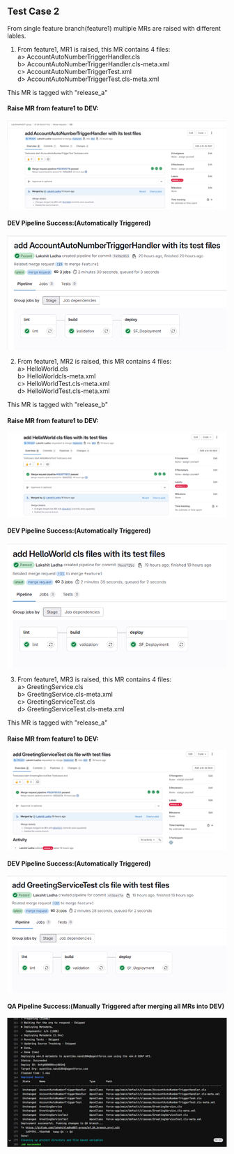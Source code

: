 ## Test Case 2

From single feature branch(feature1) multiple MRs are raised with different lables.

1. From feature1, MR1 is raised, this MR contains 4 files:<br>
   a> AccountAutoNumberTriggerHandler.cls<br>
   b> AccountAutoNumberTriggerHandler.cls-meta.xml<br>
   c> AccountAutoNumberTriggerTest.xml<br>
   d> AccountAutoNumberTriggerTest.cls-meta.xml<br>

This MR is tagged with "release_a"

#### Raise MR from feature1 to DEV:<br>
![alt text](Screenshots/1.png) 

#### DEV Pipeline Success:(Automatically Triggered)
![alt text](Screenshots/2.png)


2. From feature1, MR2 is raised, this MR contains 4 files:<br>
   a> HelloWorld.cls<br>
   b> HelloWorldcls-meta.xml<br>
   c> HelloWorldTest.cls-meta.xml<br>
   d> HelloWorldTest.cls-meta.xml<br>

This MR is tagged with "release_b"

#### Raise MR from feature1 to DEV:<br>
![alt text](Screenshots/3.png) 

#### DEV Pipeline Success:(Automatically Triggered)
![alt text](Screenshots/4.png)


3. From feature1, MR3 is raised, this MR contains 4 files:<br>
   a> GreetingService.cls<br>
   b> GreetingService.cls-meta.xml<br>
   c> GreetingServiceTest.cls<br>
   d> GreetingServiceTest.cls-meta.xml<br>

This MR is tagged with "release_a"

#### Raise MR from feature1 to DEV:<br>
![alt text](Screenshots/5.png) 

#### DEV Pipeline Success:(Automatically Triggered)
![alt text](Screenshots/6.png)



#### QA Pipeline Success:(Manually Triggered after merging all MRs into DEV)
![alt text](Screenshots/7.png)
